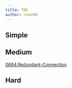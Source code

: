 ```yaml
---
title: TOC
author: rovo98
---
```



## Simple

## Medium

[0684.Redundant-Connection](./0684.Redundant-Connection.html)

## Hard

